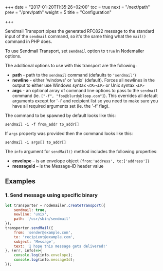 +++
date = "2017-01-20T11:35:26+02:00"
toc = true
next = "/next/path"
prev = "/prev/path"
weight = 5
title = "Configuration"

+++

Sendmail Transport pipes the generated RFC822 message to the standard input of the `sendmail` command, so it's the same thing what the `mail()` command in PHP does.

To use Sendmail Transport, set `sendmail` option to `true` in Nodemailer options.

The additional options to use with this transport are the following:

- **path** - path to the `sendmail` command (defaults to `'sendmail'`)
- **newline** - either 'windows' or 'unix' (default). Forces all newlines in the output to either use Windows syntax `<CR><LF>` or Unix syntax `<LF>`
- **args** - an optional array of command line options to pass to the `sendmail` command (ie. `["-f", "foo@blurdybloop.com"]`). This overrides all default arguments except for '-i' and recipient list so you need to make sure you have all required arguments set (ie. the '-f' flag).

The command to be spawned by default looks like this:

```
sendmail -i -f from_addr to_addr[]
```

If `args` property was provided then the command looks like this:

```
sendmail -i args[] to_addr[]
```

The `info` argument for `sendMail()` method includes the following properties:

- **envelope** – is an envelope object `{from:'address', to:['address']}`
- **messageId** – is the Message-ID header value

## Examples

### 1\. Send message using specific binary

```javascript
let transporter = nodemailer.createTransport({
    sendmail: true,
    newline: 'unix',
    path: '/usr/sbin/sendmail'
});
transporter.sendMail({
    from: 'sender@example.com',
    to: 'recipient@example.com',
    subject: 'Message',
    text: 'I hope this message gets delivered!'
}, (err, info)=>{
    console.log(info.envelope);
    console.log(info.messageId);
});
```

